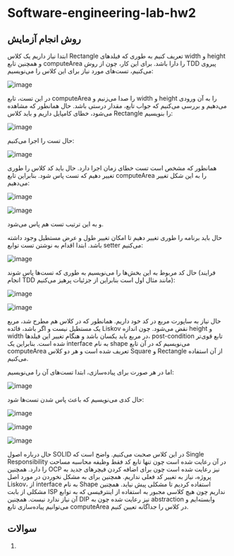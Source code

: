 # Software-engineering-lab-hw2

## روش انجام آزمایش
ابتدا نیاز داریم یک کلاس Rectangle تعریف کنیم به طوری که فیلد‌های width و height و همچنین تابع computeArea را دارا باشد. برای این کار، چون از روش TDD پیروی می‌کنیم، تست‌های مورد نیاز برای این کلاس را می‌نویسیم:

![image](https://github.com/aminaryan80/Software-engineering-lab-hw2/assets/59232424/df1c8b7f-9dc3-423c-974a-b479b950ec0e)


در این تست، تابع computeArea را صدا می‌زنیم و width و height را به آن ورودی می‌دهیم و بررسی می‌کنیم که جواب تابع، مقدار درستی باشد. حال همانطور که مشاهده می‌شود، خطای کامپایل داریم و باید کلاس Rectangle را بنویسیم:

![image](https://github.com/aminaryan80/Software-engineering-lab-hw2/assets/59232424/35912afc-07d7-488f-b5ca-1b5b61e5a28f)

حال تست را اجرا می‌کنیم:

![image](https://github.com/aminaryan80/Software-engineering-lab-hw2/assets/59232424/5265f4fb-cf13-435c-a266-9912027bc273)

همانطور که مشخص است تست خطای زمان اجرا دارد. حال باید کد کلاس را طوری تغییر دهیم که تست پاس شود. بنابراین تابع computeArea را به این شکل تغییر می‌دهیم:

![image](https://github.com/aminaryan80/Software-engineering-lab-hw2/assets/59232424/72bae053-79f3-40c2-b821-7d48a1a6e923)

![image](https://github.com/aminaryan80/Software-engineering-lab-hw2/assets/59232424/87140316-a1a0-40d3-b97c-378013013235)

و به این ترتیب تست هم پاس می‌شود.

حال باید برنامه را طوری تغییر دهیم تا امکان تغییر طول و عرض مستطیل وجود داشته باشد. ابتدا اقدام به نوشتن تست توابع setter می‌کنیم:

![image](https://github.com/aminaryan80/Software-engineering-lab-hw2/assets/59232424/dc477e7d-5228-4474-850f-31efaacb3d17)

حال کد مربوط به این بخش‌ها را می‌نویسیم به طوری که تست‌ها پاس شوند (فرایند انجام TDD مانند مثال اول است بنابراین از جزئیات پرهیز می‌کنیم):

![image](https://github.com/aminaryan80/Software-engineering-lab-hw2/assets/59232424/491fd0da-477d-4c5c-b5ec-716ee16e59be)

![image](https://github.com/aminaryan80/Software-engineering-lab-hw2/assets/59232424/2f93b4e2-6e0e-429b-90d9-00adb41f2f32)

حال نیاز به ساپورت مربع در کد خود داریم. همانطور که در کلاس هم مطرح شد، مربع یک مستطیل نیست و اگر باشد، قائده Liskov نقض می‌شود. چون اندازه height و width در مربع باید یکسان باشد و هنگام تغییر این فیلد‌ها، post-condition تابع قوی‌تر شده است. بنابراین یک interface به نام shape می‌نویسیم که در آن تابع computeArea تعریف شده است و هر دو کلاس Square و Rectangle از آن استفاده می‌کنیم. 

اما در هر صورت برای پیاده‌سازی، ابتدا تست‌های آن را می‌نویسیم:

![image](https://github.com/aminaryan80/Software-engineering-lab-hw2/assets/59232424/9d19ac66-1465-4a42-af8a-ae1cc03d6a29)

حال کدی می‌نویسیم که باعث پاس شدن تست‌ها شود:

![image](https://github.com/aminaryan80/Software-engineering-lab-hw2/assets/59232424/b224916b-d671-4547-b493-d5da0c8e3096)

![image](https://github.com/aminaryan80/Software-engineering-lab-hw2/assets/59232424/e22e05ee-8c22-402b-84af-161aaca6174f)

![image](https://github.com/aminaryan80/Software-engineering-lab-hw2/assets/59232424/5a77d9c6-0c29-44ae-acd5-54ac2fee9bf5)




حال درباره اصول SOLID در این کلاس صحبت می‌کنیم. واضح است که Single Responsibility در آن رعایت شده است چون تنها تابع کد فقط وظیفه محاسبه مساحت را دارد. همچنین OCP نیز رعایت شده است چون برای اضافه کردن فیچر‌های جدید به پروژه، نیاز به تغییر کد فعلی نداریم. همچنین برای به مشکل نخوردن در مورد اصل Liskov، از interface به نام Shape استفاده کردیم تا مشکلی پیش نیاید. همچنین مشکلی از بابت ISP نداریم چون هیچ کلاسی مجبور به استفاده از اینترفیسی که به توابع آن نیاز ندارد نیست. همچنین DIP نیز رعایت شده چون به abstraction وابسته‌ایم و می‌توانیم پیاده‌سازی تابع computeArea در کلاس را جداگانه تعیین کنیم.

## سوالات

1. 

